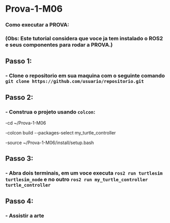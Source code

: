 # Prova-1-M06

### Como executar a PROVA:

### (Obs: Este tutorial considera que voce ja tem instalado o ROS2 e seus componentes para rodar a PROVA.)

## Passo 1:

### - Clone o repositorio em sua maquina com o seguinte comando `git clone https://github.com/usuario/repositorio.git`

## Passo 2:

### - Construa o projeto usando `colcon`:
-cd ~/Prova-1-M06

-colcon build --packages-select my_turtle_controller

-source ~/Prova-1-M06/install/setup.bash

## Passo 3:

### - Abra dois terminais, em um voce executa `ros2 run turtlesim turtlesim_node` e no outro `ros2 run my_turtle_controller turtle_controller`

## Passo 4:

### - Assistir a arte

